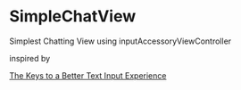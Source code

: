 # SimpleChatView

Simplest Chatting View using inputAccessoryViewController

inspired by 

[The Keys to a Better Text Input Experience](https://developer.apple.com/videos/play/wwdc2017/242/)

